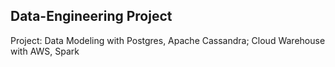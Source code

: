 ## Data-Engineering Project
Project: Data Modeling with Postgres, Apache Cassandra; Cloud Warehouse with AWS, Spark
